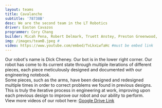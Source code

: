```yaml
---
layout: teams
title: Cavalanche
subtitle: '78738B'
desc: We are the second team in the LT Robotics
driver: Easton Cavazos
programmer: Cory Chang
builder: Micah Pena, Robert Delmark, Truett Anstey, Preston Greenwood, Luke Taylor, Katie Goclan
img: /images/teamB.jpeg #
video: https://www.youtube.com/embed/TvLkxLwfaHc #must be embed link
---
```

Our robot's name is Dick Cheney. Our bot is in the lower right corner. Our robot has come to its current state through multiple iterations of different pieces, each piece meticulously designed and documented with our engineering notebook.\
Some pieces, such as the arms, have been designed and redesigned multiple times in order to correct problems we found in previous designs. This is truly the iterative process in engineering at work, improving upon each previous design to improve our robot and our ability to perform.\
View more videos of our robot here: [Google Drive Link](https://drive.google.com/drive/folders/1zKEFD8j05I1AcIS_jm5C9jBCvoCSQghR?usp=sharing)
